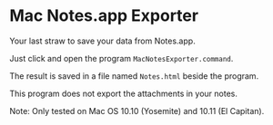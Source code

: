# Mac Notes.app Exporter

Your last straw to save your data from Notes.app.

Just click and open the program `MacNotesExporter.command`.

The result is saved in a file named `Notes.html` beside the program.

This program does not export the attachments in your notes.

Note: Only tested on Mac OS 10.10 (Yosemite) and 10.11 (El Capitan).
